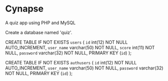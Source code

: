 Cynapse
=======

A quiz app using PHP and MySQL

Create a database named 'quiz'.

CREATE TABLE IF NOT EXISTS `users` (
  `id` int(12) NOT NULL AUTO_INCREMENT,
  `user_name` varchar(50) NOT NULL,
  `score` int(11) NOT NULL,
  `password` varchar(32) NOT NULL,
  PRIMARY KEY (`id`)
);

CREATE TABLE IF NOT EXISTS `authusers` (
  `id` int(12) NOT NULL AUTO_INCREMENT,
  `user_name` varchar(50) NOT NULL,
  `password` varchar(32) NOT NULL,
  PRIMARY KEY (`id`)
);

